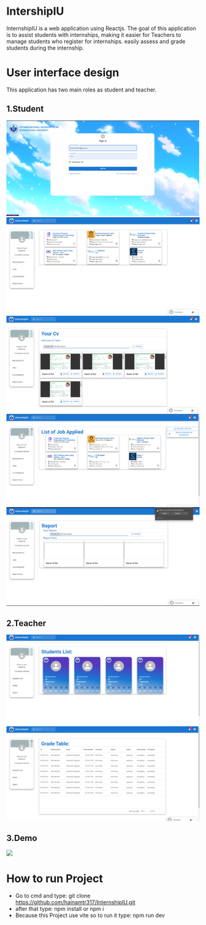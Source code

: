 # IntershipIU

InternshipIU is a web application using Reactjs. The goal of this application is to assist students with internships, making it easier for Teachers to manage students who register for internships. easily assess and grade students during the internship.

# User interface design

This application has two main roles as student and teacher.

## 1.Student

![](https://github.com/hainamtr317/InternshipIU/blob/main/ImageofProject/Login.png)
![](https://github.com/hainamtr317/InternshipIU/blob/main/ImageofProject/Studentpage.png)
![](https://github.com/hainamtr317/InternshipIU/blob/main/ImageofProject/cvpageforstudent.png)
![](https://github.com/hainamtr317/InternshipIU/blob/main/ImageofProject/listjobapplied.png)
![](https://github.com/hainamtr317/InternshipIU/blob/main/ImageofProject/report%20page.png)

## 2.Teacher

![](https://github.com/hainamtr317/InternshipIU/blob/main/ImageofProject/page%20of%20teacher.png)
![](https://github.com/hainamtr317/InternshipIU/blob/main/ImageofProject/Grade%20list%20.png)

## 3.Demo
![](https://github.com/hainamtr317/InternshipIU/blob/main/ImageofProject/Grade%20list%20.png](https://github.com/hainamtr317/InternshipIU/blob/main/demoIUinternshipremovesound.mp4))

# How to run Project

- Go to cmd and type: git clone https://github.com/hainamtr317/InternshipIU.git
- after that type: npm install or npm i
- Because this Project use vite so to run it type: npm run dev
